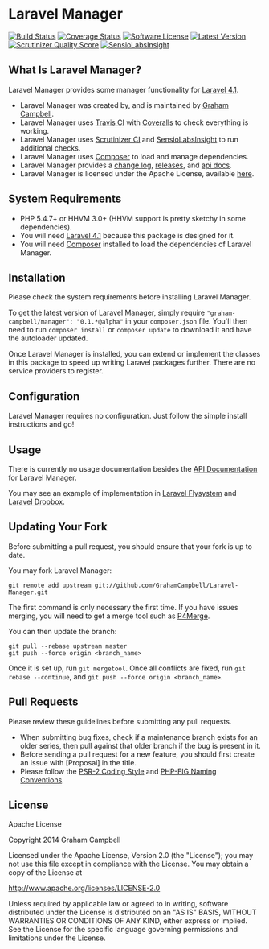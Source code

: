 Laravel Manager
=================


[![Build Status](https://img.shields.io/travis/GrahamCampbell/Laravel-Manager/master.svg)](https://travis-ci.org/GrahamCampbell/Laravel-Manager)
[![Coverage Status](https://img.shields.io/coveralls/GrahamCampbell/Laravel-Manager/master.svg)](https://coveralls.io/r/GrahamCampbell/Laravel-Manager)
[![Software License](https://img.shields.io/badge/license-Apache%202.0-brightgreen.svg)](https://github.com/GrahamCampbell/Laravel-Manager/blob/master/LICENSE.md)
[![Latest Version](https://img.shields.io/github/release/GrahamCampbell/Laravel-Manager.svg)](https://github.com/GrahamCampbell/Laravel-Manager/releases)
[![Scrutinizer Quality Score](https://scrutinizer-ci.com/g/GrahamCampbell/Laravel-Manager/badges/quality-score.png?b=master)](https://scrutinizer-ci.com/g/GrahamCampbell/Laravel-Manager)
[![SensioLabsInsight](https://insight.sensiolabs.com/projects/813427dd-796f-447f-b0fe-40889567b475/mini.png)](https://insight.sensiolabs.com/projects/813427dd-796f-447f-b0fe-40889567b475)


## What Is Laravel Manager?

Laravel Manager provides some manager functionality for [Laravel 4.1](http://laravel.com).

* Laravel Manager was created by, and is maintained by [Graham Campbell](https://github.com/GrahamCampbell).
* Laravel Manager uses [Travis CI](https://travis-ci.org/GrahamCampbell/Laravel-Manager) with [Coveralls](https://coveralls.io/r/GrahamCampbell/Laravel-Manager) to check everything is working.
* Laravel Manager uses [Scrutinizer CI](https://scrutinizer-ci.com/g/GrahamCampbell/Laravel-Manager) and [SensioLabsInsight](https://insight.sensiolabs.com/projects/813427dd-796f-447f-b0fe-40889567b475) to run additional checks.
* Laravel Manager uses [Composer](https://getcomposer.org) to load and manage dependencies.
* Laravel Manager provides a [change log](https://github.com/GrahamCampbell/Laravel-Manager/blob/master/CHANGELOG.md), [releases](https://github.com/GrahamCampbell/Laravel-Manager/releases), and [api docs](http://grahamcampbell.github.io/Laravel-Manager).
* Laravel Manager is licensed under the Apache License, available [here](https://github.com/GrahamCampbell/Laravel-Manager/blob/master/LICENSE.md).


## System Requirements

* PHP 5.4.7+ or HHVM 3.0+ (HHVM support is pretty sketchy in some dependencies).
* You will need [Laravel 4.1](http://laravel.com) because this package is designed for it.
* You will need [Composer](https://getcomposer.org) installed to load the dependencies of Laravel Manager.


## Installation

Please check the system requirements before installing Laravel Manager.

To get the latest version of Laravel Manager, simply require `"graham-campbell/manager": "0.1.*@alpha"` in your `composer.json` file. You'll then need to run `composer install` or `composer update` to download it and have the autoloader updated.

Once Laravel Manager is installed, you can extend or implement the classes in this package to speed up writing Laravel packages further. There are no service providers to register.


## Configuration

Laravel Manager requires no configuration. Just follow the simple install instructions and go!


## Usage

There is currently no usage documentation besides the [API Documentation](http://grahamcampbell.github.io/Laravel-Manager
) for Laravel Manager.

You may see an example of implementation in [Laravel Flysystem](https://github.com/GrahamCampbell/Laravel-Flysystem) and [Laravel Dropbox](https://github.com/GrahamCampbell/Laravel-Dropbox).


## Updating Your Fork

Before submitting a pull request, you should ensure that your fork is up to date.

You may fork Laravel Manager:

    git remote add upstream git://github.com/GrahamCampbell/Laravel-Manager.git

The first command is only necessary the first time. If you have issues merging, you will need to get a merge tool such as [P4Merge](http://perforce.com/product/components/perforce_visual_merge_and_diff_tools).

You can then update the branch:

    git pull --rebase upstream master
    git push --force origin <branch_name>

Once it is set up, run `git mergetool`. Once all conflicts are fixed, run `git rebase --continue`, and `git push --force origin <branch_name>`.


## Pull Requests

Please review these guidelines before submitting any pull requests.

* When submitting bug fixes, check if a maintenance branch exists for an older series, then pull against that older branch if the bug is present in it.
* Before sending a pull request for a new feature, you should first create an issue with [Proposal] in the title.
* Please follow the [PSR-2 Coding Style](https://github.com/php-fig/fig-standards/blob/master/accepted/PSR-2-coding-style-guide.md) and [PHP-FIG Naming Conventions](https://github.com/php-fig/fig-standards/blob/master/bylaws/002-psr-naming-conventions.md).


## License

Apache License

Copyright 2014 Graham Campbell

Licensed under the Apache License, Version 2.0 (the "License");
you may not use this file except in compliance with the License.
You may obtain a copy of the License at

 http://www.apache.org/licenses/LICENSE-2.0

Unless required by applicable law or agreed to in writing, software
distributed under the License is distributed on an "AS IS" BASIS,
WITHOUT WARRANTIES OR CONDITIONS OF ANY KIND, either express or implied.
See the License for the specific language governing permissions and
limitations under the License.
